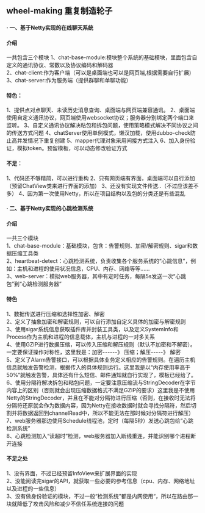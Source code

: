## wheel-making 重复制造轮子

#### · 一、基于Netty实现的在线聊天系统  

 ####  介绍
  一共包含三个模块 
  1、chat-base-module:模块整个系统的基础模块，里面包含自定义的通讯协议、常数以及协议编码和解码器   
  2、chat-client:作为客户端（可以是桌面端也可以是网页端,根据需要自行扩展)  
  3、chat-server:作为服务端（提供群聊和单聊功能） 
  
  #### 特色：
  1、提供点对点聊天、未读历史消息查询、桌面端与网页端兼容通讯。 
  2、桌面端使用自定义通讯协议，网页端使用websocket协议；服务器分别绑定两个端口来监听。 
  3、自定义通讯协议解决粘包和拆包问题，使用策略模式解决不同协议之间的传送方式问题 
  4、chatServer使用单例模式，懒汉加载，使用dubbo-check防止高并发情况下重复创建 
  5、mapper代理对象采用间接方式注入 
  6、加入身份验证，模拟token。预留模板，可以动态修改验证方式 
  
  #### 不足：
  1、代码还不够精简，可以进行重构 
  2、只有网页端有界面，桌面端可以自行添加（预留ChatView类来进行界面的添加） 
  3、还没有实现文件传送..（不过应该差不多） 
  4、因为第一次使用Netty，所以在项目结构以及包的分类还是有些混乱 
  
#### · 二、基于Netty实现的心跳检测系统

  #### 介绍
  一共三个模块   
  1、chat-base-module：基础模块，包含：告警规则、加密/解密规则、sigar和数据压缩工具类  
  2、heartbeat-detect：心跳检测系统，负责收集各个服务系统的“心跳信息”，例如：主机和进程的使用状况信息，CPU、内存、网络等等......  
  3、web-server：模拟web服务器，其中有定时任务，每隔5s发送一次“心跳包”到“心跳检测服务器”  
  
  #### 特色
  1、数据传送进行压缩和选择性加密、解密  
  2、定义了抽象加密和解密规则，可以自行添加自定义具体的加密与解密规则  
  3、使用sigar系统信息获取插件库并封装工具类，以及定义SystemInfo和Process作为主机和进程的信息载体，主机与进程的一对多关系  
  4、使用GZIP进行数据压缩，可以传入压缩和解压规则（默认不加密和不解密）。一定要保证操作对称性，这里我是：加密------》 压缩；解压-----》 解密  
  5、定义了Alarm告警接口，可以根据具体业务定义相应的告警规则。在遍历主机信息就触发告警检测，根据传入的具体规则运行。这里我是以“内存使用率高于50%”就触发告警，具体还有什么短信、邮件通知就自行实现了，模板已经给了。  
  6、使用分隔符解决拆包和粘包问题，一定要注意压缩流与StringDecoder在字节内容上的区别（否则就会出现压缩数据格式不满足GZIP的要求）这里我是不使用Netty的StringDecoder，并且在不能对分隔符进行压缩（否则，在接收时无法将分隔符还原就会作为数据内容，因为Netty在接收数据时就会寻找分隔符，然后切割并将数据返回到channelRead中，所以不能无法在那时候对分隔符进行解压）  
  7、web服务器那边使用Schedule线程池，定时（每隔5秒）发送心跳包给“心跳检测系统”  
  8、心跳检测加入“读超时”检测，web服务器加入断线重连，并能识别哪个进程断开连接  

#### 不足之处
1、没有界面，不过已经预留InfoView来扩展界面的实现  
2、没能阅读完sigar的API，就获取一些必要的参考信息（cpu、内存、网络地址以及进程的一些信息）  
3、没有做身份验证的模块，不过一般“检测系统”都是内网使用“，所以在路由那一块就降低了攻击风险和减少不信任系统连接的问题  